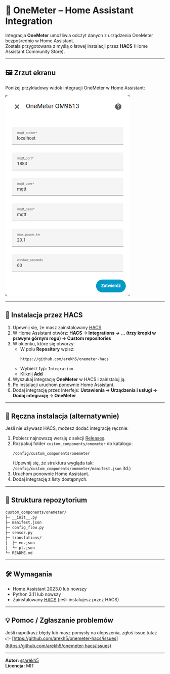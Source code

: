# 🧭 OneMeter – Home Assistant Integration

Integracja **OneMeter** umożliwia odczyt danych z urządzenia OneMeter bezpośrednio w Home Assistant.  
Została przygotowana z myślą o łatwej instalacji przez **HACS** (Home Assistant Community Store).

---

## 🖼️ Zrzut ekranu

Poniżej przykładowy widok integracji OneMeter w Home Assistant:  

![OneMeter screenshot](docs/screenshot.png)


---

## 🚀 Instalacja przez HACS

1. Upewnij się, że masz zainstalowany [HACS](https://hacs.xyz/).
2. W Home Assistant otwórz:
   **HACS → Integrations → ... (trzy kropki w prawym górnym rogu) → Custom repositories**
3. W okienku, które się otworzy:
   - W polu **Repository** wpisz:
     ```
     https://github.com/arekh5/onemeter-hacs
     ```
   - Wybierz typ: `Integration`
   - Kliknij **Add**
4. Wyszukaj integrację **OneMeter** w HACS i zainstaluj ją.
5. Po instalacji uruchom ponownie Home Assistant.
6. Dodaj integrację przez interfejs:
   **Ustawienia → Urządzenia i usługi → Dodaj integrację → OneMeter**

---

## 🧰 Ręczna instalacja (alternatywnie)

Jeśli nie używasz HACS, możesz dodać integrację ręcznie:

1. Pobierz najnowszą wersję z sekcji [Releases](https://github.com/arekh5/onemeter-hacs/releases).
2. Rozpakuj folder `custom_components/onemeter` do katalogu:
   ```
   /config/custom_components/onemeter
   ```
   (Upewnij się, że struktura wygląda tak: `/config/custom_components/onemeter/manifest.json` itd.)
3. Uruchom ponownie Home Assistant.
4. Dodaj integrację z listy dostępnych.

---

## 🧾 Struktura repozytorium

```
custom_components/onemeter/
├─ __init__.py
├─ manifest.json
├─ config_flow.py
├─ sensor.py
├─ translations/
│  ├─ en.json
│  └─ pl.json
└─ README.md
```

---

## 🛠️ Wymagania

- Home Assistant 2023.0 lub nowszy  
- Python 3.11 lub nowszy  
- Zainstalowany [HACS](https://hacs.xyz/) (jeśli instalujesz przez HACS)

---

## 💡 Pomoc / Zgłaszanie problemów

Jeśli napotkasz błędy lub masz pomysły na ulepszenia, zgłoś issue tutaj:  
👉 [https://github.com/arekh5/onemeter-hacs/issues](https://github.com/arekh5/onemeter-hacs/issues)

---

**Autor:** [@arekh5](https://github.com/arekh5)  
**Licencja:** MIT  
